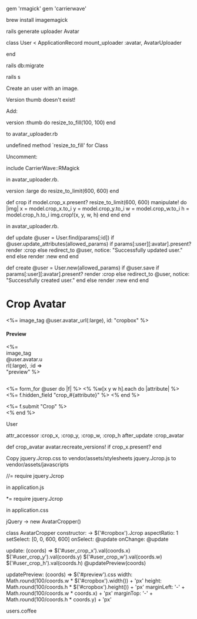 
gem 'rmagick'
gem 'carrierwave'

brew install imagemagick

rails generate uploader Avatar

class User < ApplicationRecord
  mount_uploader :avatar, AvatarUploader
  
end

rails db:migrate

rails s

Create an user with an image.

Version thumb doesn't exist!

Add:

version :thumb do
  resize_to_fill(100, 100)
end

to avatar_uploader.rb

undefined method `resize_to_fill' for Class


Uncomment:

  include CarrierWave::RMagick
  
in avatar_uploader.rb.

  version :large do
    resize_to_limit(600, 600)
  end

  def crop
    if model.crop_x.present?
      resize_to_limit(600, 600)
      manipulate! do |img|
        x = model.crop_x.to_i
        y = model.crop_y.to_i
        w = model.crop_w.to_i
        h = model.crop_h.to_i
        img.crop!(x, y, w, h)
      end
    end
  end

in avatar_uploader.rb.

  def update
    @user = User.find(params[:id])
    if @user.update_attributes(allowed_params)
      if params[:user][:avatar].present?
        render :crop
      else
        redirect_to @user, notice: "Successfully updated user."
      end
    else
      render :new
    end
  end

  def create
    @user = User.new(allowed_params)
    if @user.save
      if params[:user][:avatar].present?
        render :crop
      else
        redirect_to @user, notice: "Successfully created user."
      end
    else
      render :new
    end
  end

<h1>Crop Avatar</h1>

<%= image_tag @user.avatar_url(:large), id: "cropbox" %>

<h4>Preview</h4>
<div style="width:100px; height:100px; overflow:hidden">
  <%= image_tag @user.avatar.url(:large), :id => "preview" %>
</div>

<%= form_for @user do |f| %>
  <% %w[x y w h].each do |attribute| %>
    <%= f.hidden_field "crop_#{attribute}" %>
  <% end %>
  <div class="actions">
    <%= f.submit "Crop" %>
  </div>
<% end %>

User

  attr_accessor :crop_x, :crop_y, :crop_w, :crop_h
  after_update :crop_avatar
  
  def crop_avatar
    avatar.recreate_versions! if crop_x.present?
  end

Copy jquery.Jcrop.css to vendor/assets/stylesheets
jquery.Jcrop.js to vendor/assets/javascripts

//= require jquery.Jcrop

in application.js

 *= require jquery.Jcrop
 
in application.css


jQuery ->
  new AvatarCropper()

class AvatarCropper
  constructor: ->
    $('#cropbox').Jcrop
      aspectRatio: 1
      setSelect: [0, 0, 600, 600]
      onSelect: @update
      onChange: @update
  
  update: (coords) =>
    $('#user_crop_x').val(coords.x)
    $('#user_crop_y').val(coords.y)
    $('#user_crop_w').val(coords.w)
    $('#user_crop_h').val(coords.h)
    @updatePreview(coords)

  updatePreview: (coords) =>
  	$('#preview').css
  		width: Math.round(100/coords.w * $('#cropbox').width()) + 'px'
  		height: Math.round(100/coords.h * $('#cropbox').height()) + 'px'
  		marginLeft: '-' + Math.round(100/coords.w * coords.x) + 'px'
  		marginTop: '-' + Math.round(100/coords.h * coords.y) + 'px'

users.coffee

